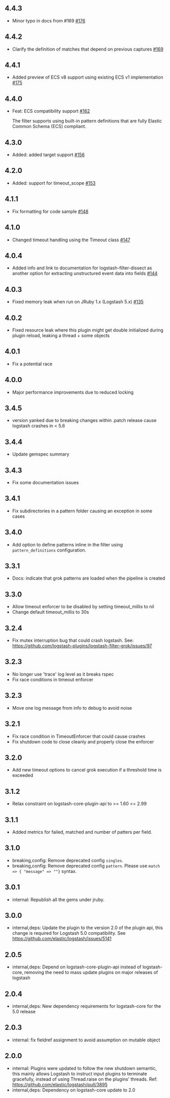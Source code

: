 ## 4.4.3
  - Minor typo in docs from #169 [#176](https://github.com/logstash-plugins/logstash-filter-grok/pull/176)

## 4.4.2
  - Clarify the definition of matches that depend on previous captures [#169](https://github.com/logstash-plugins/logstash-filter-grok/pull/169)

## 4.4.1
 - Added preview of ECS v8 support using existing ECS v1 implementation [#175](https://github.com/logstash-plugins/logstash-filter-grok/pull/175)

## 4.4.0
 - Feat: ECS compatibility support [#162](https://github.com/logstash-plugins/logstash-filter-grok/pull/162)
 
   The filter supports using built-in pattern definitions that are fully Elastic Common Schema (ECS) compliant.

## 4.3.0
 - Added: added target support [#156](https://github.com/logstash-plugins/logstash-filter-grok/pull/156)

## 4.2.0
 - Added: support for timeout_scope [#153](https://github.com/logstash-plugins/logstash-filter-grok/pull/153)

## 4.1.1
 - Fix formatting for code sample [#148](https://github.com/logstash-plugins/logstash-filter-grok/pull/148)

## 4.1.0
 - Changed timeout handling using the Timeout class [#147](https://github.com/logstash-plugins/logstash-filter-grok/pull/147)

## 4.0.4
  - Added info and link to documentation for logstash-filter-dissect as another option for extracting unstructured event data into fields
  [#144](https://github.com/logstash-plugins/logstash-filter-grok/issues/144)

## 4.0.3
  - Fixed memory leak when run on JRuby 1.x (Logstash 5.x) [#135](https://github.com/logstash-plugins/logstash-filter-grok/issues/135)
  
## 4.0.2
  - Fixed resource leak where this plugin might get double initialized during plugin reload, leaking a thread + some objects

## 4.0.1
  - Fix a potential race

## 4.0.0
  - Major performance improvements due to reduced locking

## 3.4.5
  - version yanked due to breaking changes within .patch release cause logstash crashes in < 5.6

## 3.4.4
  - Update gemspec summary

## 3.4.3
  - Fix some documentation issues

## 3.4.1
  - Fix subdirectories in a pattern folder causing an exception in some cases

## 3.4.0
  - Add option to define patterns inline in the filter using `pattern_definitions` configuration.

## 3.3.1
  - Docs: indicate that grok patterns are loaded when the pipeline is created

## 3.3.0
  - Allow timeout enforcer to be disabled by setting timeout_millis to nil
  - Change default timeout_millis to 30s

## 3.2.4
  - Fix mutex interruption bug that could crash logstash. See: https://github.com/logstash-plugins/logstash-filter-grok/issues/97

## 3.2.3
  - No longer use 'trace' log level as it breaks rspec
  - Fix race conditions in timeout enforcer

## 3.2.3
  - Move one log message from info to debug to avoid noise

## 3.2.1
  - Fix race condition in TimeoutEnforcer that could cause crashes
  - Fix shutdown code to close cleanly and properly close the enforcer

## 3.2.0
  - Add new timeout options to cancel grok execution if a threshold time is exceeded

## 3.1.2
  - Relax constraint on logstash-core-plugin-api to >= 1.60 <= 2.99

## 3.1.1
 - Added metrics for failed, matched and number of patters per field.

## 3.1.0
 - breaking,config: Remove deprecated config `singles`.
 - breaking,config: Remove deprecated config `pattern`. Please use `match => { "message" => ""}` syntax.

## 3.0.1
 - internal: Republish all the gems under jruby.

## 3.0.0
 - internal,deps: Update the plugin to the version 2.0 of the plugin api, this change is required for Logstash 5.0 compatibility. See https://github.com/elastic/logstash/issues/5141

## 2.0.5
 - internal,deps: Depend on logstash-core-plugin-api instead of logstash-core, removing the need to mass update plugins on major releases of logstash

## 2.0.4
 - internal,deps: New dependency requirements for logstash-core for the 5.0 release

## 2.0.3
 - internal: fix fieldref assignment to avoid assumption on mutable object

## 2.0.0
 - internal: Plugins were updated to follow the new shutdown semantic, this mainly allows Logstash to instruct input plugins to terminate gracefully,
   instead of using Thread.raise on the plugins' threads. Ref: https://github.com/elastic/logstash/pull/3895
 - internal,deps: Dependency on logstash-core update to 2.0
